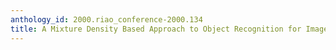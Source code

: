 ```yaml
---
anthology_id: 2000.riao_conference-2000.134
title: A Mixture Density Based Approach to Object Recognition for Image Retrieval
---
```

